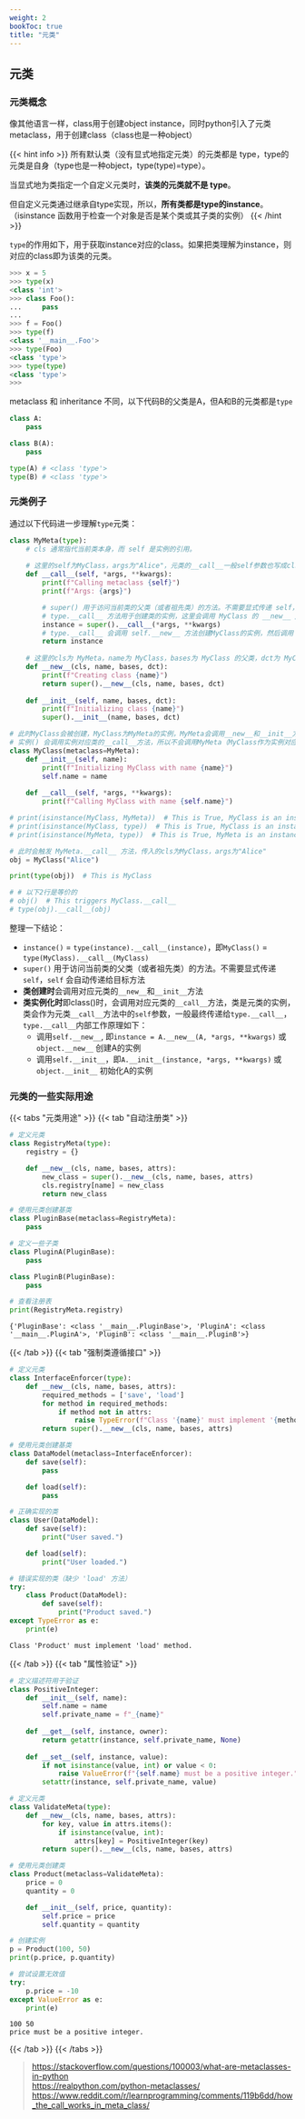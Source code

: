 ```yaml
---
weight: 2
bookToc: true
title: "元类"
---
```


## 元类

### 元类概念

像其他语言一样，class用于创建object instance，同时python引入了元类metaclass，用于创建class（class也是一种object）

{{< hint info >}}
所有默认类（没有显式地指定元类）的元类都是 type，type的元类是自身（type也是一种object，type(type)=type）。

当显式地为类指定一个自定义元类时，**该类的元类就不是 type**。

但自定义元类通过继承自type实现，所以，**所有类都是type的instance**。（isinstance 函数用于检查一个对象是否是某个类或其子类的实例）
{{< /hint >}}


`type`的作用如下，用于获取instance对应的class。如果把类理解为instance，则对应的class即为该类的元类。
```python
>>> x = 5
>>> type(x)
<class 'int'>
>>> class Foo():
...     pass
...
>>> f = Foo()
>>> type(f)
<class '__main__.Foo'>
>>> type(Foo)
<class 'type'>
>>> type(type)
<class 'type'>
>>>
```

metaclass 和 inheritance 不同，以下代码B的父类是A，但A和B的元类都是`type`
```python
class A:
    pass

class B(A):
    pass

type(A) # <class 'type'>
type(B) # <class 'type'>
```

### 元类例子

通过以下代码进一步理解`type`元类：
```python
class MyMeta(type):
    # cls 通常指代当前类本身，而 self 是实例的引用。
    
    # 这里的self为MyClass，args为"Alice"，元类的__call__一般self参数也写成cls
    def __call__(self, *args, **kwargs):
        print(f"Calling metaclass {self}")
        print(f"Args: {args}")

        # super() 用于访问当前类的父类（或者祖先类）的方法。不需要显式传递 self，self 会自动传递给目标方法
        # type.__call__ 方法用于创建类的实例，这里会调用 MyClass 的 __new__ / __init__ 方法
        instance = super().__call__(*args, **kwargs)
        # type.__call__ 会调用 self.__new__ 方法创建MyClass的实例，然后调用 __init__ 方法初始化实例
        return instance
    
    # 这里的cls为 MyMeta，name为 MyClass，bases为 MyClass 的父类，dct为 MyClass 的属性和方法
    def __new__(cls, name, bases, dct):
        print(f"Creating class {name}")
        return super().__new__(cls, name, bases, dct)
    
    def __init__(self, name, bases, dct):
        print(f"Initializing class {name}")
        super().__init__(name, bases, dct)

# 此时MyClass会被创建，MyClass为MyMeta的实例，MyMeta会调用__new__和__init__方法
# 实例() 会调用实例对应类的__call__方法，所以不会调用MyMeta（MyClass作为实例对应的类为MyMeta）的__call__方法
class MyClass(metaclass=MyMeta):
    def __init__(self, name):
        print(f"Initializing MyClass with name {name}")
        self.name = name
    
    def __call__(self, *args, **kwargs):
        print(f"Calling MyClass with name {self.name}")

# print(isinstance(MyClass, MyMeta))  # This is True, MyClass is an instance of MyMeta
# print(isinstance(MyClass, type))  # This is True, MyClass is an instance of type
# print(isinstance(MyMeta, type))  # This is True, MyMeta is an instance of type

# 此时会触发 MyMeta.__call__ 方法，传入的cls为MyClass，args为"Alice"
obj = MyClass("Alice")

print(type(obj))  # This is MyClass

# # 以下2行是等价的
# obj()  # This triggers MyClass.__call__
# type(obj).__call__(obj)
```
整理一下结论：
- `instance()` = `type(instance).__call__(instance)`，即`MyClass()` = `type(MyClass).__call__(MyClass)`
- `super()` 用于访问当前类的父类（或者祖先类）的方法。不需要显式传递 `self`，`self` 会自动传递给目标方法
- **类创建时**会调用对应元类的`__new__`和`__init__`方法
- **类实例化时**即class()时，会调用对应元类的`__call__`方法，类是元类的实例，类会作为元类`__call__`方法中的`self`参数，一般最终传递给`type.__call__`，`type.__call__`内部工作原理如下：
    - 调用`self.__new__`, 即`instance = A.__new__(A, *args, **kwargs)` 或 `object.__new__` 创建A的实例
    - 调用`self.__init__`，即`A.__init__(instance, *args, **kwargs)` 或 `object.__init__` 初始化A的实例

### 元类的一些实际用途

{{< tabs "元类用途" >}}
{{< tab "自动注册类" >}}
```python
# 定义元类
class RegistryMeta(type):
    registry = {}

    def __new__(cls, name, bases, attrs):
        new_class = super().__new__(cls, name, bases, attrs)
        cls.registry[name] = new_class
        return new_class

# 使用元类创建基类
class PluginBase(metaclass=RegistryMeta):
    pass

# 定义一些子类
class PluginA(PluginBase):
    pass

class PluginB(PluginBase):
    pass

# 查看注册表
print(RegistryMeta.registry)
```
```
{'PluginBase': <class '__main__.PluginBase'>, 'PluginA': <class '__main__.PluginA'>, 'PluginB': <class '__main__.PluginB'>}
```
{{< /tab >}}
{{< tab "强制类遵循接口" >}}
```python
# 定义元类
class InterfaceEnforcer(type):
    def __new__(cls, name, bases, attrs):
        required_methods = ['save', 'load']
        for method in required_methods:
            if method not in attrs:
                raise TypeError(f"Class '{name}' must implement '{method}' method.")
        return super().__new__(cls, name, bases, attrs)

# 使用元类创建基类
class DataModel(metaclass=InterfaceEnforcer):
    def save(self):
        pass

    def load(self):
        pass

# 正确实现的类
class User(DataModel):
    def save(self):
        print("User saved.")

    def load(self):
        print("User loaded.")

# 错误实现的类（缺少 'load' 方法）
try:
    class Product(DataModel):
        def save(self):
            print("Product saved.")
except TypeError as e:
    print(e)
```
```
Class 'Product' must implement 'load' method.
```
{{< /tab >}}
{{< tab "属性验证" >}}
```python
# 定义描述符用于验证
class PositiveInteger:
    def __init__(self, name):
        self.name = name
        self.private_name = f"_{name}"
    
    def __get__(self, instance, owner):
        return getattr(instance, self.private_name, None)
    
    def __set__(self, instance, value):
        if not isinstance(value, int) or value < 0:
            raise ValueError(f"{self.name} must be a positive integer.")
        setattr(instance, self.private_name, value)

# 定义元类
class ValidateMeta(type):
    def __new__(cls, name, bases, attrs):
        for key, value in attrs.items():
            if isinstance(value, int):
                attrs[key] = PositiveInteger(key)
        return super().__new__(cls, name, bases, attrs)

# 使用元类创建类
class Product(metaclass=ValidateMeta):
    price = 0
    quantity = 0

    def __init__(self, price, quantity):
        self.price = price
        self.quantity = quantity

# 创建实例
p = Product(100, 50)
print(p.price, p.quantity)

# 尝试设置无效值
try:
    p.price = -10
except ValueError as e:
    print(e)
```
```
100 50
price must be a positive integer.
```
{{< /tab >}}
{{< /tabs >}}

> https://stackoverflow.com/questions/100003/what-are-metaclasses-in-python  
https://realpython.com/python-metaclasses/  
https://www.reddit.com/r/learnprogramming/comments/119b6dd/how_the_call_works_in_meta_class/